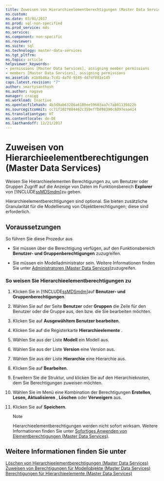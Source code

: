 ```yaml
---
title: Zuweisen von Hierarchieelementberechtigungen (Master Data Services) | Microsoft-Dokumentation
ms.custom: 
ms.date: 03/01/2017
ms.prod: sql-non-specified
ms.prod_service: mds
ms.service: 
ms.component: non-specific
ms.reviewer: 
ms.suite: sql
ms.technology: master-data-services
ms.tgt_pltfrm: 
ms.topic: article
helpviewer_keywords:
- permissions [Master Data Services], assigning member permissions
- members [Master Data Services], assigning permissions
ms.assetid: e1b8b46a-7cd1-4a7d-9345-dd7df081e145
caps.latest.revision: "7"
author: smartysanthosh
ms.author: nagavo
manager: craigg
ms.workload: Inactive
ms.openlocfilehash: 4b3d8ab63286a6180ee59603aa7c7a801135622b
ms.sourcegitcommit: cc71f1027884462c359effb898390c8d97eaa414
ms.translationtype: HT
ms.contentlocale: de-DE
ms.lasthandoff: 12/21/2017
---
```

# <a name="assign-hierarchy-member-permissions-master-data-services"></a>Zuweisen von Hierarchieelementberechtigungen (Master Data Services)
  Weisen Sie Hierarchieelementen Berechtigungen zu, um Benutzer oder Gruppen Zugriff auf die Anzeige von Daten im Funktionsbereich **Explorer** von [!INCLUDE[ssMDSmdm](../includes/ssmdsmdm-md.md)]zu geben.  
  
 Hierarchieelementberechtigungen sind optional. Sie bieten zusätzliche Granularität für die Modellierung von Objektberechtigungen; diese sind erforderlich.  
  
## <a name="prerequisites"></a>Voraussetzungen  
 So führen Sie diese Prozedur aus  
  
-   Sie müssen über die Berechtigung verfügen, auf den Funktionsbereich **Benutzer- und Gruppenberechtigungen** zuzugreifen.  
  
-   Sie müssen ein Modelladministrator sein. Weitere Informationen finden Sie unter [Administratoren &#40;Master Data Services&#41;](../master-data-services/administrators-master-data-services.md)zuzugreifen.  
  
### <a name="to-assign-hierarchy-member-permissions"></a>So weisen Sie Hierarchieelementberechtigungen zu  
  
1.  Klicken Sie in [!INCLUDE[ssMDSmdm](../includes/ssmdsmdm-md.md)]auf **Benutzer- und Gruppenberechtigungen**.  
  
2.  Wählen Sie auf der Seite **Benutzer** oder **Gruppen** die Zeile für den Benutzer oder die Gruppe aus, den bzw. die Sie bearbeiten möchten.  
  
3.  Klicken Sie auf **Ausgewähltem Benutzer bearbeiten**.  
  
4.  Klicken Sie auf die Registerkarte **Hierarchieelemente** .  
  
5.  Wählen Sie aus der Liste **Modell** ein Modell aus.  
  
6.  Wählen Sie aus der Liste **Version** eine Version aus.  
  
7.  Wählen Sie aus der Liste **Hierarchie** eine Hierarchie aus.  
  
8.  Klicken Sie auf **Bearbeiten**.  
  
9. Erweitern Sie die Struktur, und klicken Sie auf den Hierarchieknoten, dem Sie Berechtigungen zuweisen möchten.  
  
10. Wählen Sie im Menü eine Kombination der Berechtigungen **Erstellen**, **Lesen, Aktualisieren** , **Löschen** oder **Verweigern** aus.  
  
11. Klicken Sie auf **Speichern**.  
  
    > [!NOTE]  
    >  Hierarchieelementberechtigungen werden nicht sofort wirksam. Weitere Informationen finden Sie unter [Sofortiges Anwenden von Elementberechtigungen &#40;Master Data Services&#41;](../master-data-services/immediately-apply-member-permissions-master-data-services.md).  
  
## <a name="see-also"></a>Weitere Informationen finden Sie unter  
 [Löschen von Hierarchieelementberechtigungen &#40;Master Data Services&#41;](../master-data-services/delete-hierarchy-member-permissions-master-data-services.md)   
 [Zuweisen von Berechtigungen für Modellobjekte &#40;Master Data Services&#41;](../master-data-services/assign-model-object-permissions-master-data-services.md)   
 [Berechtigungen für Hierarchieelemente &#40;Master Data Services&#41;](../master-data-services/hierarchy-member-permissions-master-data-services.md)  
  
  
